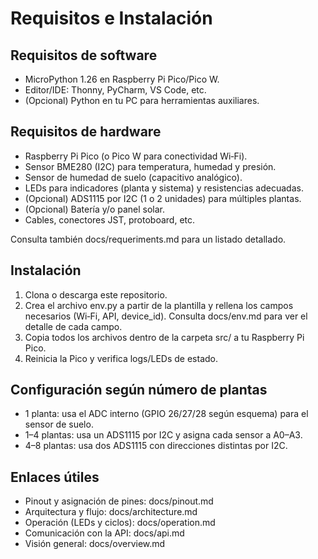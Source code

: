 # Requisitos e Instalación

## Requisitos de software
- MicroPython 1.26 en Raspberry Pi Pico/Pico W.
- Editor/IDE: Thonny, PyCharm, VS Code, etc.
- (Opcional) Python en tu PC para herramientas auxiliares.

## Requisitos de hardware
- Raspberry Pi Pico (o Pico W para conectividad Wi‑Fi).
- Sensor BME280 (I2C) para temperatura, humedad y presión.
- Sensor de humedad de suelo (capacitivo analógico).
- LEDs para indicadores (planta y sistema) y resistencias adecuadas.
- (Opcional) ADS1115 por I2C (1 o 2 unidades) para múltiples plantas.
- (Opcional) Batería y/o panel solar.
- Cables, conectores JST, protoboard, etc.

Consulta también docs/requeriments.md para un listado detallado.

## Instalación
1. Clona o descarga este repositorio.
2. Crea el archivo env.py a partir de la plantilla y rellena los campos necesarios (Wi‑Fi, API, device_id). Consulta docs/env.md para ver el detalle de cada campo.
3. Copia todos los archivos dentro de la carpeta src/ a tu Raspberry Pi Pico.
4. Reinicia la Pico y verifica logs/LEDs de estado.

## Configuración según número de plantas
- 1 planta: usa el ADC interno (GPIO 26/27/28 según esquema) para el sensor de suelo.
- 1–4 plantas: usa un ADS1115 por I2C y asigna cada sensor a A0–A3.
- 4–8 plantas: usa dos ADS1115 con direcciones distintas por I2C.

## Enlaces útiles
- Pinout y asignación de pines: docs/pinout.md
- Arquitectura y flujo: docs/architecture.md
- Operación (LEDs y ciclos): docs/operation.md
- Comunicación con la API: docs/api.md
- Visión general: docs/overview.md
